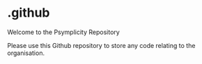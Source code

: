 # .github
Welcome to the Psymplicity Repository

Please use this Github repository to store any code relating to the organisation.
